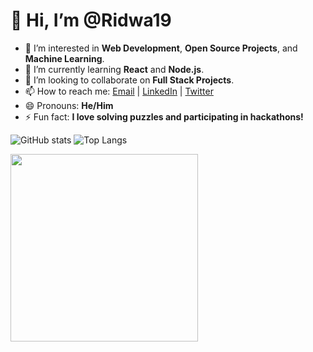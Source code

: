# 👋 Hi, I’m @Ridwa19

- 👀 I’m interested in **Web Development**, **Open Source Projects**, and **Machine Learning**.
- 🌱 I’m currently learning **React** and **Node.js**.
- 💞️ I’m looking to collaborate on **Full Stack Projects**.
- 📫 How to reach me: [Email](mailto:ridwaana88@gmail.com) | [LinkedIn](https://wait) | [Twitter](https://wait)
- 😄 Pronouns: **He/Him**
- ⚡ Fun fact: **I love solving puzzles and participating in hackathons!**

![GitHub stats](https://github-readme-stats.vercel.app/api?username=Ridwa19&show_icons=true&theme=radical)
![Top Langs](https://github-readme-stats.vercel.app/api/top-langs/?username=Ridwa19&layout=compact&theme=radical)

<img src="https://your-gif-url.com/animated.gif" width="300" />

<!---
Ridwa19/Ridwa19 is a ✨ special ✨ repository because its `README.md` (this file) appears on your GitHub profile.
You can click the Preview link to take a look at your changes.
--->
